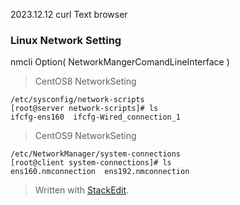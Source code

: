 2023.12.12
curl Text browser
### Linux Network Setting
nmcli Option( NetworkMangerComandLineInterface )
> CentOS8 NetworkSeting

    /etc/sysconfig/network-scripts
    [root@server network-scripts]# ls
    ifcfg-ens160  ifcfg-Wired_connection_1

> CentOS9 NetworkSeting
 

    /etc/NetworkManager/system-connections
    [root@client system-connections]# ls
    ens160.nmconnection  ens192.nmconnection

> Written with [StackEdit](https://stackedit.io/).
<!--stackedit_data:
eyJoaXN0b3J5IjpbMzgxODQ4NDgwLDQ4NDU4MjA3NCwxMDkzOT
cxMzQ3LC04MDIzNjQyMDhdfQ==
-->